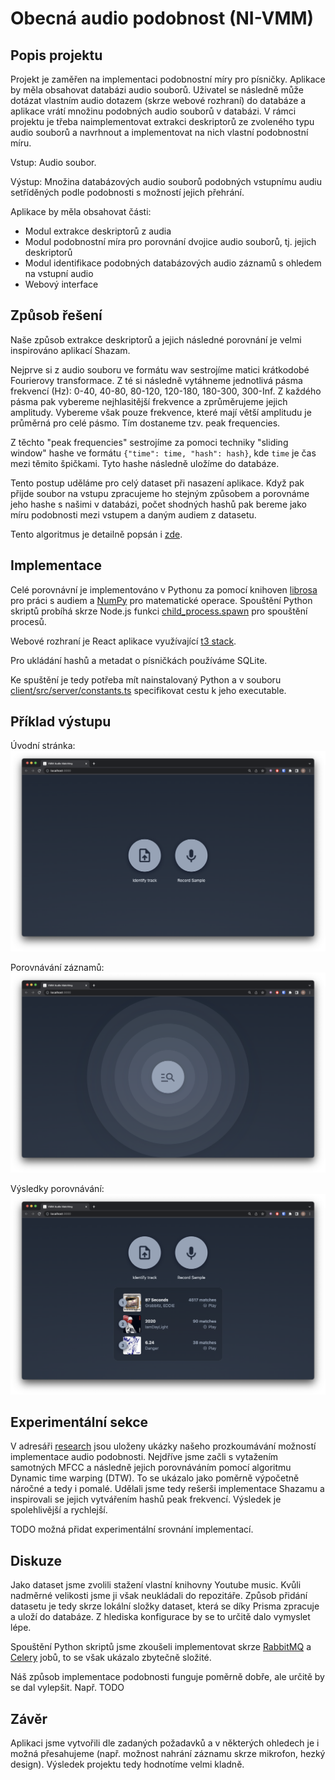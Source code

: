 # Obecná audio podobnost (NI-VMM)

## Popis projektu
Projekt je zaměřen na implementaci podobnostní míry pro písničky. Aplikace by měla obsahovat databázi audio souborů. Uživatel se následně může dotázat vlastním audio dotazem (skrze webové rozhraní) do databáze a aplikace vrátí množinu podobných audio souborů v databázi. V rámci projektu je třeba
naimplementovat extrakci deskriptorů ze zvoleného typu audio souborů a navrhnout a implementovat na nich vlastní podobnostní míru.

Vstup: Audio soubor.

Výstup: Množina databázových audio souborů podobných vstupnímu audiu setříděných podle podobnosti s možností
jejich přehrání.

Aplikace by měla obsahovat části:
* Modul extrakce deskriptorů z audia
* Modul podobnostní míra pro porovnání dvojice audio souborů, tj. jejich deskriptorů
* Modul identifikace podobných databázových audio záznamů s ohledem na vstupní audio
* Webový interface

## Způsob řešení
Naše způsob extrakce deskriptorů a jejich následné porovnání je velmi inspirováno aplikací Shazam.

Nejprve si z audio souboru ve formátu wav sestrojíme matici krátkodobé Fourierovy transformace. Z té si následně vytáhneme jednotlivá pásma frekvencí (Hz): 0-40, 40-80, 80-120, 120-180, 180-300, 300-Inf. Z každého pásma pak vybereme nejhlasitější frekvence a zprůměrujeme jejich amplitudy. Vybereme však pouze frekvence, které mají větší amplitudu je průměrná pro celé pásmo.
 Tím dostaneme tzv. peak frequencies.

Z těchto "peak frequencies" sestrojíme za pomoci techniky "sliding window" hashe ve formátu `{"time": time, "hash": hash}`, kde `time` je čas mezi těmito špičkami. Tyto hashe následně uložíme do databáze.

Tento postup uděláme pro celý dataset při nasazení aplikace. Když pak přijde soubor na vstupu zpracujeme ho stejným způsobem a porovnáme jeho hashe s našimi v databázi, počet shodných hashů pak bereme jako míru podobnosti mezi vstupem a daným audiem z datasetu.

Tento algoritmus je detailně popsán i [zde](https://willdrevo.com/fingerprinting-and-audio-recognition-with-python/).

## Implementace
Celé porovnávní je implementováno v Pythonu za pomocí knihoven [librosa](https://librosa.org/doc/latest/index.html) pro práci s audiem a [NumPy](https://numpy.org/) pro matematické operace. Spouštění Python skriptů probíhá skrze Node.js funkci [child_process.spawn](https://nodejs.org/api/child_process.html#child_processspawncommand-args-options) pro spouštění procesů.

Webové rozhraní je React aplikace využívající [t3 stack](https://create.t3.gg/).

Pro ukládání hashů a metadat o písničkách používáme SQLite.

Ke spuštění je tedy potřeba mít nainstalovaný Python a v souboru [client/src/server/constants.ts](./client/src/server/constants.ts) specifikovat cestu k jeho executable.

## Příklad výstupu
Úvodní stránka: ![Úvodní stranka](images/landing_page.png "Úvodní stránka")

Porovnávání záznamů: ![Porovnavani zaznamu](images/matching_samples.png "Porovnávání záznamů")

Výsledky porovnávání: ![Vysledky porovnavani](images/results.png "Výsledky porovnávání")

## Experimentální sekce
V adresáři [research](research) jsou uloženy ukázky našeho prozkoumávání možností implementace audio podobnosti. Nejdříve jsme začli s vytažením samotných MFCC a následně jejich porovnáváním pomocí algoritmu Dynamic time warping (DTW). To se ukázalo jako poměrně výpočetně náročné a tedy i pomalé. Udělali jsme tedy rešerši implementace Shazamu a inspirovali se jejich vytvářením hashů peak frekvencí. Výsledek je spolehlivější a rychlejší.

TODO možná přidat experimentální srovnání implementací. 

## Diskuze
Jako dataset jsme zvolili stažení vlastní knihovny Youtube music. Kvůli nadměrné velikosti jsme ji však neukládali do repozitáře. Způsob přidání datasetu je tedy skrze lokální složky dataset, která se díky Prisma zpracuje a uloží do databáze. Z hlediska konfigurace by se to určitě dalo vymyslet lépe.

Spouštění Python skriptů jsme zkoušeli implementovat skrze [RabbitMQ](https://www.rabbitmq.com/) a [Celery](https://docs.celeryq.dev/en/stable/) jobů, to se však ukázalo zbytečně složité.

Náš způsob implementace podobnosti funguje poměrně dobře, ale určitě by se dal vylepšit. Např. TODO

## Závěr
Aplikaci jsme vytvořili dle zadaných požadavků a v některých ohledech je i možná přesahujeme (např. možnost nahrání záznamu skrze mikrofon, hezký design). Výsledek projektu tedy hodnotíme velmi kladně.